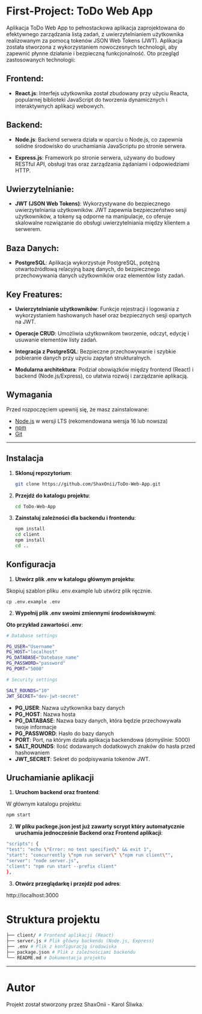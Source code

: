 # First-Project: ToDo Web App

Aplikacja ToDo Web App to pełnostackowa aplikacja zaprojektowana do efektywnego zarządzania listą zadań, z uwierzytelnianiem użytkownika realizowanym za pomocą tokenów JSON Web Tokens (JWT). Aplikacja została stworzona z wykorzystaniem nowoczesnych technologii, aby zapewnić płynne działanie i bezpieczną funkcjonalność. Oto przegląd zastosowanych technologii:

## **Frontend**:

- **React.js**: Interfejs użytkownika został zbudowany przy użyciu Reacta, popularnej biblioteki JavaScript do tworzenia dynamicznych i interaktywnych aplikacji webowych.

## **Backend**:

- **Node.js**: Backend serwera działa w oparciu o Node.js, co zapewnia solidne środowisko do uruchamiania JavaScriptu po stronie serwera.

- **Express.js**: Framework po stronie serwera, używany do budowy RESTful API, obsługi tras oraz zarządzania żądaniami i odpowiedziami HTTP.

## **Uwierzytelnianie**:

- **JWT (JSON Web Tokens)**: Wykorzystywane do bezpiecznego uwierzytelniania użytkowników. JWT zapewnia bezpieczeństwo sesji użytkowników, a tokeny są odporne na manipulacje, co oferuje skalowalne rozwiązanie do obsługi uwierzytelniania między klientem a serwerem.

## **Baza Danych**:

- **PostgreSQL**: Aplikacja wykorzystuje PostgreSQL, potężną otwartoźródłową relacyjną bazę danych, do bezpiecznego przechowywania danych użytkowników oraz elementów listy zadań.

## **Key Freatures**:

- **Uwierzytelnianie użytkowników**: Funkcje rejestracji i logowania z wykorzystaniem hashowanych haseł oraz bezpiecznych sesji opartych na JWT.

- **Operacje CRUD**: Umożliwia użytkownikom tworzenie, odczyt, edycję i usuwanie elementów listy zadań.

- **Integracja z PostgreSQL**: Bezpieczne przechowywanie i szybkie pobieranie danych przy użyciu zapytań strukturalnych.

- **Modularna architektura**: Podział obowiązków między frontend (React) i backend (Node.js/Express), co ułatwia rozwój i zarządzanie aplikacją.

## **Wymagania**

Przed rozpoczęciem upewnij się, że masz zainstalowane:

- [Node.js](https://nodejs.org/) w wersji LTS (rekomendowana wersja 16 lub nowsza)
- [npm](https://www.npmjs.com/)
- [Git](https://git-scm.com/)

---

## **Instalacja**

1. **Sklonuj repozytorium**:

   ```bash
   git clone https://github.com/ShaxOnii/ToDo-Web-App.git
   ```

2. **Przejdź do katalogu projektu**:

   ```bash
   cd ToDo-Web-App
   ```

3. **Zainstaluj zależności dla backendu i frontendu**:
   ```bash
   npm install
   cd client
   npm install
   cd ..
   ```

## **Konfiguracja**

1. **Utwórz plik .env w katalogu głównym projektu**:

Skopiuj szablon pliku .env.example lub utwórz plik ręcznie.

    cp .env.example .env

2. **Wypełnij plik .env swoimi zmiennymi środowiskowymi**:

**Oto przykład zawartości .env**:

```bash
# Database settings

PG_USER="Username"
PG_HOST="localhost"
PG_DATABASE="Datebase_name"
PG_PASSWORD="password"
PG_PORT="5000"

# Security settings

SALT_ROUNDS="10"
JWT_SECRET="dev-jwt-secret"
```

- **PG_USER**: Nazwa użytkownika bazy danych
- **PG_HOST**: Nazwa hosta
- **PG_DATABASE**: Nazwa bazy danych, która będzie przechowywała twoje informacje
- **PG_PASSWORD**: Hasło do bazy danych
- **PORT**: Port, na którym działa aplikacja backendowa (domyślnie: 5000)
- **SALT_ROUNDS**: Ilość dodawanych dodatkowych znaków do hasła przed hashowaniem
- **JWT_SECRET**: Sekret do podpisywania tokenów JWT.

## **Uruchamianie aplikacji**

1. **Uruchom backend oraz frontend**:

W głównym katalogu projektu:

```bash
npm start
```

2. **W pliku packege.json jest już zawarty scrypt który automatycznie uruchamia jednocześnie Backend oraz Frontend aplikacji**:

```bash
"scripts": {
"test": "echo \"Error: no test specified\" && exit 1",
"start": "concurrently \"npm run server\" \"npm run client\"",
"server": "node server.js",
"client": "npm run start --prefix client"
},
```

3. **Otwórz przeglądarkę i przejdź pod adres**:

http://localhost:3000

# **Struktura projektu**

```bash
├── client/ # Frontend aplikacji (React)
├── server.js # Plik główny backendu (Node.js, Express)
├── .env # Plik z konfiguracją środowiska
├── package.json # Plik z zależnościami backendu
└── README.md # Dokumentacja projektu
```

---

# Autor

Projekt został stworzony przez ShaxOnii - Karol Śliwka.
